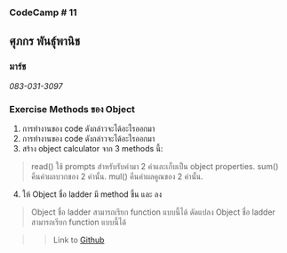 ### CodeCamp # 11  

## **ศุภกร พันธุ์พานิช**  
### มาร์ช
*083-031-3097*  

### Exercise Methods ของ Object
1. การทำงานของ code ดังกล่าวจะได้อะไรออกมา
2. การทำงานของ code ดังกล่าวจะได้อะไรออกมา
3. สร้าง object calculator จาก 3 methods นี้:
> read() ใช้ prompts สำหรับรับค่ามา 2 ค่าและเก็บเป็น object properties.
> sum() คืนค่าผลบวกของ 2 ค่านั้น.
> mul() คืนค่าผลคูณของ 2 ค่านั้น.
4. ให้ Object ชื่อ ladder มี method ขึ้น และ ลง
> Object ชื่อ ladder สามารถเรียก function แบบนี้ได้
> ดัดแปลง Object ชื่อ ladder สามารถเรียก function แบบนี้ได้


>> Link to [Github](https://github.com/machhhhhhh/Homework_Codecamp_10/tree/master/Advanced_Javascript/Method_Object)